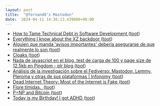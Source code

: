 ```yaml
---
layout: post
title:  "@fernand0's Mastodon"
date:  2024-04-11 14:36:13.439000+00:00
---
```

*  [How to Tame Technical Debt in Software Development ](https://www.infoq.com/news/2024/03/tech-debt-software) ([toot](https://mastodon.social/@fernand0/112253086822474169))
*  [Everything I know about the XZ backdoor ](https://boehs.org/node/everything-i-know-about-the-xz-backdoo) ([toot](https://mastodon.social/@fernand0/112252308744825797))
*  [Alguien que manda &#39;avisos importantes&#39; debería asegurarse de que realmente lo son ](https://mastodon.social/@fernand0/112252260386390742) ([toot](https://mastodon.social/@fernand0/112252260386390742))
*  [Cloaks ](https://libera.chat/guides/cloak) ([toot](https://mastodon.social/@fernand0/112252115131465240))
*  [Nada de javascript en el blog, test de carga de 100 y page size de 12.5kb en Pingdom - plr blog ](https://pedrolr.es/blog/nada-de-javascript-en-el-blog-test-de-carga-de-100-y-page-size-de-12-5kb-en-pingdom) ([toot](https://mastodon.social/@fernand0/112251804808974192))
*  [
		Análisis de la investigación sobre el Fediverso: Mastodon, Lemmy, Pleroma y otras de sus plataformas 
							\| Infonomy
			 ](https://infonomy.scimagoepi.com/index.php/infonomy/article/view/3) ([toot](https://mastodon.social/@fernand0/112251608268829185))
*  [Dead Internet Theory: Most of the Internet is Fake ](https://forum.agoraroad.com/index.php?threads/dead-internet-theory-most-of-the-internet-is-fake.3011) ([toot](https://mastodon.social/@fernand0/112249938140371119))
*  [Flore tímidas.  ](https://avecesunafoto.wordpress.com/2024/04/10/flore-timidas) ([toot](https://mastodon.social/@fernand0/112249927685851588))
*  [P=NP and Bitcoin ](https://rjlipton.com/2024/03/08/pnp-and-bitcoin) ([toot](https://mastodon.social/@fernand0/112248109170437808))
*  [Today is my Birthday! I got ADHD ](https://popey.com/blog/2024/04/today-is-my-birthday-i-got-adhd) ([toot](https://mastodon.social/@fernand0/112247852020236578))
